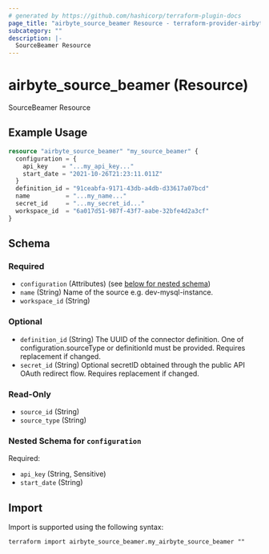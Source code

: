 ```yaml
---
# generated by https://github.com/hashicorp/terraform-plugin-docs
page_title: "airbyte_source_beamer Resource - terraform-provider-airbyte"
subcategory: ""
description: |-
  SourceBeamer Resource
---
```


# airbyte_source_beamer (Resource)

SourceBeamer Resource

## Example Usage

```terraform
resource "airbyte_source_beamer" "my_source_beamer" {
  configuration = {
    api_key    = "...my_api_key..."
    start_date = "2021-10-26T21:23:11.011Z"
  }
  definition_id = "91ceabfa-9171-43db-a4db-d33617a07bcd"
  name          = "...my_name..."
  secret_id     = "...my_secret_id..."
  workspace_id  = "6a017d51-987f-43f7-aabe-32bfe4d2a3cf"
}
```

<!-- schema generated by tfplugindocs -->
## Schema

### Required

- `configuration` (Attributes) (see [below for nested schema](#nestedatt--configuration))
- `name` (String) Name of the source e.g. dev-mysql-instance.
- `workspace_id` (String)

### Optional

- `definition_id` (String) The UUID of the connector definition. One of configuration.sourceType or definitionId must be provided. Requires replacement if changed.
- `secret_id` (String) Optional secretID obtained through the public API OAuth redirect flow. Requires replacement if changed.

### Read-Only

- `source_id` (String)
- `source_type` (String)

<a id="nestedatt--configuration"></a>
### Nested Schema for `configuration`

Required:

- `api_key` (String, Sensitive)
- `start_date` (String)

## Import

Import is supported using the following syntax:

```shell
terraform import airbyte_source_beamer.my_airbyte_source_beamer ""
```
